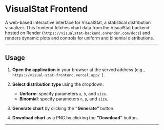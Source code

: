 # VisualStat Frontend

A web-based interactive interface for VisualStat, a statistical distribution visualizer. This frontend fetches chart data from the VisualStat backend hosted on Render (`https://visualstat-backend.onrender.com/docs`) and renders dynamic plots and controls for uniform and binomial distributions.

---



## Usage

1. **Open the application** in your browser at the served address (e.g., `https://visual-stat-frontend.vercel.app/
`).
2. **Select distribution type** using the dropdown:

    * **Uniform**: specify parameters `a`, `b`, and `size`.
    * **Binomial**: specify parameters `n`, `p`, and `size`.
3. **Generate chart** by clicking the **"Generate"** button.
4. **Download chart** as a PNG by clicking the **"Download"** button.

---

